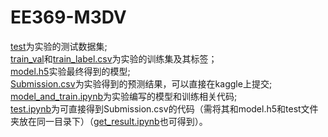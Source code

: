 # EE369-M3DV 
[test](./test)为实验的测试数据集;     
[train_val](./train_val)和[train_label.csv](./train_val.csv)为实验的训练集及其标签；  
[model.h5](./model.h5)实验最终得到的模型;    
[Submission.csv](./Submission.csv)为实验得到的预测结果，可以直接在kaggle上提交;    
[model_and_train.ipynb](model_and_train.ipynb)为实验编写的模型和训练相关代码;  
[test.ipynb](./test.ipynb)为可直接得到Submission.csv的代码（需将其和model.h5和test文件夹放在同一目录下）（[get_result.ipynb](./get_result.ipynb)也可得到）。
